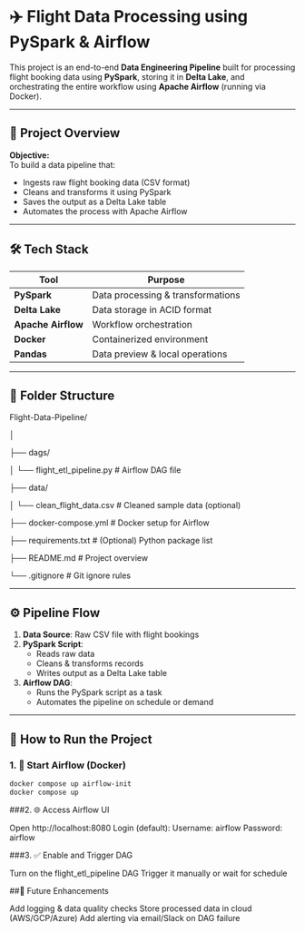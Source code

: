 # ✈️ Flight Data Processing using PySpark & Airflow

This project is an end-to-end **Data Engineering Pipeline** built for processing flight booking data using **PySpark**, storing it in **Delta Lake**, and orchestrating the entire workflow using **Apache Airflow** (running via Docker).

---

## 🚀 Project Overview

**Objective:**  
To build a data pipeline that:
- Ingests raw flight booking data (CSV format)
- Cleans and transforms it using PySpark
- Saves the output as a Delta Lake table
- Automates the process with Apache Airflow

---

## 🛠️ Tech Stack

| Tool           | Purpose                         |
|----------------|----------------------------------|
| **PySpark**    | Data processing & transformations |
| **Delta Lake** | Data storage in ACID format      |
| **Apache Airflow** | Workflow orchestration        |
| **Docker**     | Containerized environment         |
| **Pandas**     | Data preview & local operations   |

---

## 📂 Folder Structure

Flight-Data-Pipeline/

│

├── dags/

│ └── flight_etl_pipeline.py # Airflow DAG file

├── data/

│ └── clean_flight_data.csv # Cleaned sample data (optional)

├── docker-compose.yml # Docker setup for Airflow

├── requirements.txt # (Optional) Python package list

├── README.md # Project overview

└── .gitignore # Git ignore rules


---

## ⚙️ Pipeline Flow

1. **Data Source**: Raw CSV file with flight bookings  
2. **PySpark Script**:
   - Reads raw data
   - Cleans & transforms records
   - Writes output as a Delta Lake table
3. **Airflow DAG**:
   - Runs the PySpark script as a task
   - Automates the pipeline on schedule or demand

---

## 🔄 How to Run the Project

### 1. 🐳 Start Airflow (Docker)
```bash
docker compose up airflow-init
docker compose up
```

###2. 🌐 Access Airflow UI

Open http://localhost:8080
Login (default):
Username: airflow
Password: airflow

###3. ✅ Enable and Trigger DAG

Turn on the flight_etl_pipeline DAG
Trigger it manually or wait for schedule

##📝 Future Enhancements

Add logging & data quality checks
Store processed data in cloud (AWS/GCP/Azure)
Add alerting via email/Slack on DAG failure



